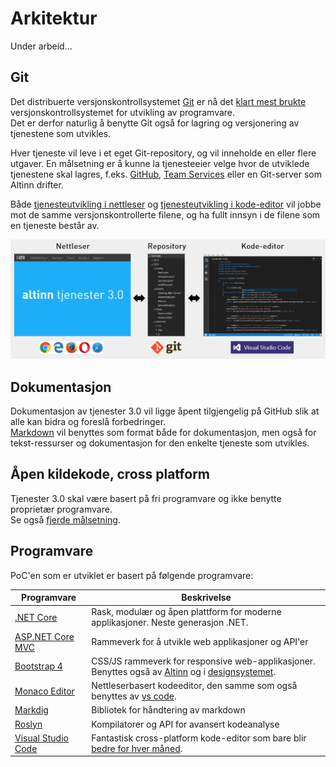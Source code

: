 # Arkitektur

Under arbeid...

## Git

Det distribuerte versjonskontrollsystemet [Git](https://en.wikipedia.org/wiki/Git) er nå det
[klart mest brukte](https://stackoverflow.com/research/developer-survey-2015#tech-sourcecontrol) versjonskontrollsystemet for utvikling av programvare.  
Det er derfor naturlig å benytte Git også for lagring og versjonering av tjenestene som utvikles.  

Hver tjeneste vil leve i et eget Git-repository, og vil inneholde en eller flere utgaver.
En målsetning er å kunne la tjenesteeier velge hvor de utviklede tjenestene skal lagres, f.eks. [GitHub](https://github.com/),
[Team Services](https://www.visualstudio.com/team-services/) eller en Git-server som Altinn drifter.

Både [tjenesteutvikling i nettleser](dev-in-browser.md) og [tjenesteutvikling i kode-editor](dev-in-code.md) vil jobbe mot de samme versjonskontrollerte filene, og ha fullt innsyn i de filene som en tjeneste består av.

![Git as backend](images/git-as-backend.png)


## Dokumentasjon

Dokumentasjon av tjenester 3.0 vil ligge åpent tilgjengelig på GitHub slik at alle kan bidra og foreslå forbedringer.  
[Markdown](https://en.wikipedia.org/wiki/Markdown) vil benyttes som format både for dokumentasjon, men også for tekst-ressurser og dokumentasjon for den enkelte tjeneste som utvikles.


## Åpen kildekode, cross platform

Tjenester 3.0 skal være basert på fri programvare og ikke benytte proprietær programvare.  
Se også [fjerde målsetning](goals.mk#Åpen-kildekode-cross-platform).


## Programvare

PoC'en som er utviklet er basert på følgende programvare:

Programvare                                                 | Beskrivelse
------------------------------------------------------------| ---------------------------
[.NET Core](https://github.com/dotnet/core)                 | Rask, modulær og åpen plattform for moderne applikasjoner. Neste generasjon .NET.
[ASP.NET Core MVC](https://github.com/aspnet/Mvc)           | Rammeverk for å utvikle web applikasjoner og API'er
[Bootstrap 4](http://v4-alpha.getbootstrap.com/)            | CSS/JS rammeverk for responsive web-applikasjoner. Benyttes også av [Altinn](https://www.altinn.no) og i [designsystemet](https://altinn.github.io/DesignSystem/).
[Monaco Editor](https://github.com/Microsoft/monaco-editor) | Nettleserbasert kodeeditor, den samme som også benyttes av [vs code](https://github.com/Microsoft/vscode).
[Markdig](https://github.com/lunet-io/markdig)              | Bibliotek for håndtering av markdown
[Roslyn](https://github.com/dotnet/roslyn)                  | Kompilatorer og API for avansert kodeanalyse
[Visual Studio Code](https://github.com/Microsoft/vscode)   | Fantastisk cross-platform kode-editor som bare blir [bedre for hver måned](https://code.visualstudio.com/updates).
